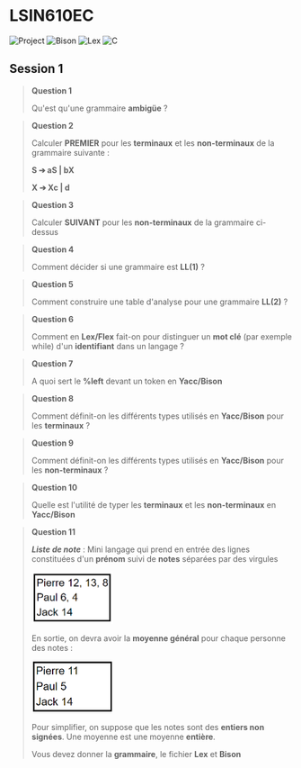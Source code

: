 # LSIN610EC
![Project](https://img.shields.io/badge/Correction-Project-2F77DF?labelColor=679EEE&style=for-the-badge)
![Bison](https://img.shields.io/badge/Bison-4b6c4b?style=for-the-badge)
![Lex](https://img.shields.io/badge/Lex-dbca00?style=for-the-badge)
![C](https://img.shields.io/badge/C-A8B9CC?style=for-the-badge&logo=c&logoColor=ffffff)

## Session 1

> **Question 1** 
>
> Qu'est qu'une grammaire **ambigüe** ?

> **Question 2** 
>
> Calculer **PREMIER** pour les **terminaux** et les **non-terminaux** de la grammaire suivante :
>
> **S ➔ aS | bX**
>
> **X ➔ Xc | d**

> **Question 3** 
>
> Calculer **SUIVANT** pour les **non-terminaux** de la grammaire ci-dessus

> **Question 4**
>
> Comment décider si une grammaire est **LL(1)** ?

> **Question 5**
>
> Comment construire une table d'analyse pour une grammaire **LL(2)** ?

> **Question 6**
>
> Comment en **Lex/Flex** fait-on pour distinguer un **mot clé** (par exemple while) d'un **identifiant** dans un langage ?

> **Question 7**
>
> A quoi sert le **%left** devant un token en **Yacc/Bison**

> **Question 8**
>
> Comment définit-on les différents types utilisés en **Yacc/Bison** pour les **terminaux** ?

> **Question 9**
>
> Comment définit-on les différents types utilisés en **Yacc/Bison** pour les **non-terminaux** ?

> **Question 10**
>
> Quelle est l'utilité de typer les **terminaux** et les **non-terminaux** en **Yacc/Bison**

> **Question 11**
>
> ***Liste de note*** :
> Mini langage qui prend en entrée des lignes constituées d'un **prénom** suivi de **notes** séparées par des virgules
>
> <img src="image/exemple.png" width="145" height="93" />
>
> En sortie, on devra avoir la **moyenne général** pour chaque personne des notes :
>
> <img src="image/moyenne.png" width="145" height="93" />
>
> Pour simplifier, on suppose que les notes sont des **entiers non signées**. Une moyenne est une moyenne **entière**.
>
> Vous devez donner la **grammaire**, le fichier **Lex** et **Bison**
